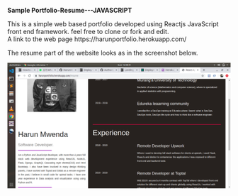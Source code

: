 <b> Sample Portfolio-Resume---JAVASCRIPT </b>
<p> This is a simple web based portfolio developed using Reactjs JavaScript front end framework. feel free to clone or fork and edit. <br> 
  A link to the web page https://harunportfolio.herokuapp.com/ </p>
<p> The resume part of the website looks as in the screenshot below.</p>


![alt text](https://github.com/HarunHM/Portfolio-Resume---JAVASCRIPT/blob/gh-pages/Screenshot%20from%202020-01-04%2012-38-31.png?raw=true)
